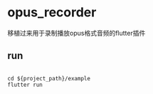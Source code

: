 # opus_recorder

移植过来用于录制播放opus格式音频的flutter插件


## run

```

cd ${project_path}/example 
flutter run

```

